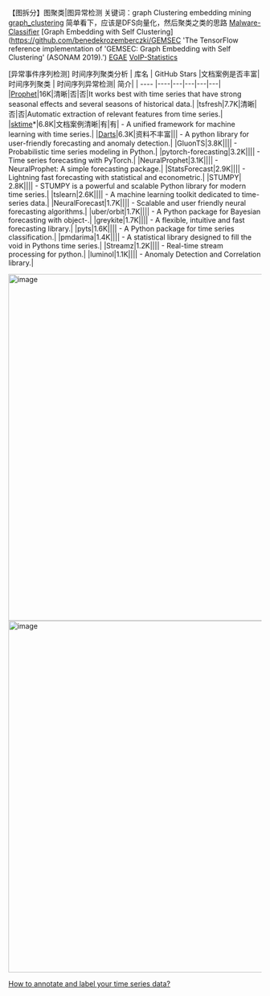 【图拆分】图聚类|图异常检测    关键词：graph Clustering   embedding mining
[graph_clustering](https://github.com/fmaguire/graph_clustering/tree/main) 
简单看下，应该是DFS向量化，然后聚类之类的思路
[Malware-Classifier](https://github.com/rahulp0491/Malware-Classifier)
[Graph Embedding with Self Clustering](https://github.com/benedekrozemberczki/GEMSEC 'The TensorFlow reference implementation of 'GEMSEC: Graph Embedding with Self Clustering' (ASONAM 2019).')
[EGAE](https://github.com/hyzhang98/EGAE 'Implementation of "Embedding Graph Auto-Encoder for Graph Clustering", IEEE Transactions on Neural Networks and Learning Systems.')
[VoIP-Statistics](https://github.com/etamme/VoIP-Statistics 'Simulate abnormal traffic patterns for analyzing detection methods')

[异常事件序列检测]
时间序列聚类分析
|  库名   | GitHub Stars |文档案例是否丰富|  时间序列聚类  |  时间序列异常检测| 简介|
|  ----  |----|---|---|---|---|
|[Prophet](https://github.com/facebook/prophet '')|16K|清晰|否|否|It works best with time series that have strong seasonal effects and several seasons of historical data.|
|tsfresh|7.7K|清晰|否|否|Automatic extraction of relevant features from time series.|
|[sktime](https://github.com/sktime/sktime/tree/main '')*|6.8K|文档案例清晰|有|有| - A unified framework for machine learning with time series.|
|[Darts](https://unit8co.github.io/darts/index.html '')|6.3K|资料不丰富||| - A python library for user-friendly forecasting and anomaly detection.|
|GluonTS|3.8K|||| - Probabilistic time series modeling in Python.|
|pytorch-forecasting|3.2K|||| - Time series forecasting with PyTorch.|
|NeuralProphet|3.1K|||| - NeuralProphet: A simple forecasting package.|
|StatsForecast|2.9K|||| - Lightning fast forecasting with statistical and econometric.|
|STUMPY| 2.8K|||| - STUMPY is a powerful and scalable Python library for modern time series.|
|tslearn|2.6K|||| - A machine learning toolkit dedicated to time-series data.|
|NeuralForecast|1.7K|||| - Scalable and user friendly neural forecasting algorithms.|
|uber/orbit|1.7K|||| - A Python package for Bayesian forecasting with object-.|
|greykite|1.7K|||| - A flexible, intuitive and fast forecasting library.|
|pyts|1.6K|||| - A Python package for time series classification.|
|pmdarima|1.4K|||| - A statistical library designed to fill the void in Pythons time series.|
|Streamz|1.2K|||| - Real-time stream processing for python.|
|luminol|1.1K|||| - Anomaly Detection and Correlation library.|


<img width="690" alt="image" src="https://github.com/EdmundZhang/ML/assets/4860251/2d65de58-98f4-4793-8429-b467a4bc4f37">

<img width="700" alt="image" src="https://github.com/EdmundZhang/ML/assets/4860251/87d08ad1-4329-4f95-9680-71649c33a3e5">

[How to annotate and label your time series data?](https://borakizil.medium.com/how-to-annotate-and-label-your-time-series-data-7ead99f5344f)




